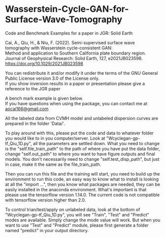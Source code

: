 # Wasserstein-Cycle-GAN-for-Surface-Wave-Tomography
Code and Benchmark Examples for a paper in JGR: Solid Earth

Cai, A., Qiu, H., & Niu, F. (2022). Semi-supervised surface wave tomography with Wasserstein cycle-consistent GAN: <br />
Method and application to Southern California plate boundary region. <br />
Journal of Geophysical Research: Solid Earth, 127, e2021JB023598. <br />
https://doi.org/10.1029/2021JB023598

You can redistribute it and/or modify it under the terms of the GNU General Public License version 3.0 of the License only. <br />
If you show inversion results in a paper or presentation please give a reference to the JGR paper

A bench mark example is given below. <br />
If you have questions when using the package, you can contact me at aocai166@gmail.com

All the labeled data from CVMH model and unlabeled dispersion curves are prepared in the folder 'Data/'.

To play around with this, please put the code and data to whatever folder you would like to in you computer/server. Look at "Wcyclegan-gp-tf_Qiu_1D.py", all the parameters are settled down. What you need to change is the "self.file_train_path" to the path of where you have put the data folder, change "self.out_path" to where you want to have figure outputs and final models. You don't necessarily need to change "self.test_disp_path", but just in case, make it the same as the file_train_path.

Then you can run this file and the training will start, you need to build up the environment to run this code, an easy way to know what to install is looking at all the "import ...", then you know what packages are needed, they can be easily installed in the anaconda environment. What's important is that please use the tensorflow version 1.14.0. The current code is not compatible with tensorflow version higher than 2.0.

To control trian/test/apply on unlabeled data, look at the bottom of "Wcyclegan-gp-tf_Qiu_1D.py", you will see "Train", "Test" and "Predict" modes are available. Simply change the mode value will work. But when you want to use "Test" and "Predict" module, please first generate a folder named "predict" in your output directory.
